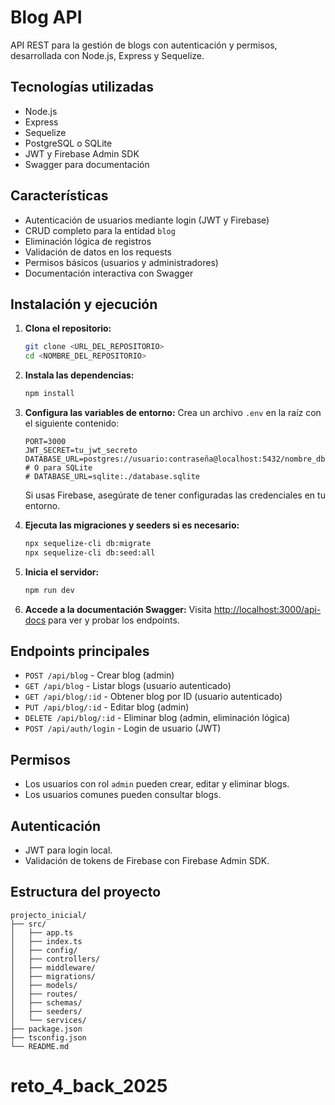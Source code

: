 # Blog API

API REST para la gestión de blogs con autenticación y permisos, desarrollada con Node.js, Express y Sequelize.

## Tecnologías utilizadas
- Node.js
- Express
- Sequelize
- PostgreSQL o SQLite
- JWT y Firebase Admin SDK
- Swagger para documentación

## Características
- Autenticación de usuarios mediante login (JWT y Firebase)
- CRUD completo para la entidad `blog`
- Eliminación lógica de registros
- Validación de datos en los requests
- Permisos básicos (usuarios y administradores)
- Documentación interactiva con Swagger

## Instalación y ejecución

1. **Clona el repositorio:**
   ```bash
   git clone <URL_DEL_REPOSITORIO>
   cd <NOMBRE_DEL_REPOSITORIO>
   ```

2. **Instala las dependencias:**
   ```bash
   npm install
   ```

3. **Configura las variables de entorno:**
   Crea un archivo `.env` en la raíz con el siguiente contenido:
   ```env
   PORT=3000
   JWT_SECRET=tu_jwt_secreto
   DATABASE_URL=postgres://usuario:contraseña@localhost:5432/nombre_db
   # O para SQLite
   # DATABASE_URL=sqlite:./database.sqlite
   ```
   Si usas Firebase, asegúrate de tener configuradas las credenciales en tu entorno.

4. **Ejecuta las migraciones y seeders si es necesario:**
   ```bash
   npx sequelize-cli db:migrate
   npx sequelize-cli db:seed:all
   ```

5. **Inicia el servidor:**
   ```bash
   npm run dev
   ```

6. **Accede a la documentación Swagger:**
   Visita [http://localhost:3000/api-docs](http://localhost:3000/api-docs) para ver y probar los endpoints.

## Endpoints principales

- `POST /api/blog` - Crear blog (admin)
- `GET /api/blog` - Listar blogs (usuario autenticado)
- `GET /api/blog/:id` - Obtener blog por ID (usuario autenticado)
- `PUT /api/blog/:id` - Editar blog (admin)
- `DELETE /api/blog/:id` - Eliminar blog (admin, eliminación lógica)
- `POST /api/auth/login` - Login de usuario (JWT)

## Permisos
- Los usuarios con rol `admin` pueden crear, editar y eliminar blogs.
- Los usuarios comunes pueden consultar blogs.

## Autenticación
- JWT para login local.
- Validación de tokens de Firebase con Firebase Admin SDK.

## Estructura del proyecto
```
projecto_inicial/
├── src/
│   ├── app.ts
│   ├── index.ts
│   ├── config/
│   ├── controllers/
│   ├── middleware/
│   ├── migrations/
│   ├── models/
│   ├── routes/
│   ├── schemas/
│   ├── seeders/
│   └── services/
├── package.json
├── tsconfig.json
└── README.md
```

# reto_4_back_2025
